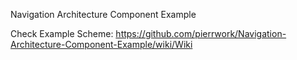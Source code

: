 Navigation Architecture Component Example

Check Example Scheme: https://github.com/pierrwork/Navigation-Architecture-Component-Example/wiki/Wiki

